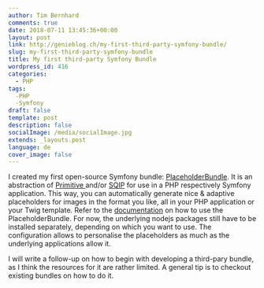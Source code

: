 ```yaml
---
author: Tim Bernhard
comments: true
date: 2018-07-11 13:45:36+00:00
layout: post
link: http://genieblog.ch/my-first-third-party-symfony-bundle/
slug: my-first-third-party-symfony-bundle
title: My first third-party Symfony Bundle
wordpress_id: 416
categories:
  - PHP
tags:
  -PHP
  -Symfony
draft: false
template: post
description: false
socialImage: /media/socialImage.jpg
extends: _layouts.post
language: de
cover_image: false
---
```





I created my first open-source Symfony bundle: [PlaceholderBundle](https://github.com/BernhardWebstudio/PlaceholderBundle). It is an abstraction of [Primitive ](https://github.com/fogleman/primitive) and/or [SQIP](https://github.com/technopagan/sqip/blob/master/README.md) for use in a PHP respectively Symfony application. This way, you can automatically generate nice & adaptive placeholders for images in the format you like, all in your PHP application or your Twig template. Refer to the [documentation](https://github.com/BernhardWebstudio/PlaceholderBundle/blob/master/README.md) on how to use the PlaceholderBundle. For now, the underlying nodejs packages still have to be installed separately, depending on which you want to use. The configuration allows to personalise the placeholders as much as the underlying applications allow it.







I will write a follow-up on how to begin with developing a third-pary bundle, as I think the resources for it are rather limited. A general tip is to checkout existing bundles on how to do it.



